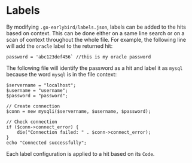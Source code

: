 # Labels

By modifying `.go-earlybird/labels.json`, labels can be added to the hits based on context.  This can be done either on a same line search or on a scan of context throughout the whole file.  For example, the following line will add the `oracle` label to the returned hit:

```
password = 'abc123def456` //this is my oracle password
```

The following file will identify the password as a hit and label it as `mysql` because the word `mysql` is in the file context:

```
$servername = "localhost";
$username = "username";
$password = "password";

// Create connection
$conn = new mysqli($servername, $username, $password);

// Check connection
if ($conn->connect_error) {
    die("Connection failed: " . $conn->connect_error);
} 
echo "Connected successfully";
```
Each label configuration is applied to a hit based on its `Code`.
